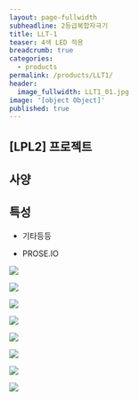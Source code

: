 ```yaml
---
layout: page-fullwidth
subheadline: 2등급복합자극기
title: LLT-1
teaser: 4색 LED 적용
breadcrumb: true
categories:
  - products
permalink: /products/LLT1/
header:
  image_fullwidth: LLT1_01.jpg
image: '[object Object]'
published: true
---
```


## [LPL2] 프로젝트

## 사양

## 특성

* 기타등등

* PROSE.IO


![](https://ohbrightcare.github.io/images/LLT1_02.png)

![](https://ohbrightcare.github.io/images/LLT1_03.png)

![](https://ohbrightcare.github.io/images/LLT1_04.gif)

![](https://ohbrightcare.github.io/images/LLT1_05.gif)


<img src="https://ohbrightcare.github.io/images/LLT1_02.png" style="max-width: 50%; height: auto;" /><br>

<img src="https://ohbrightcare.github.io/images/LLT1_03.png" style="max-width: 50%; height: auto;" /><br>

<img src="https://ohbrightcare.github.io/images/LLT1_04.gif" style="max-width: 50%; height: auto;" /><br>

<img src="https://ohbrightcare.github.io/images/LLT1_05.gif" style="max-width: 50%; height: auto;" /><br>
